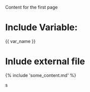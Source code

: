 

Content for the first page

# Include Variable:

{{ var_name }}

# Inlude external file

{% include 'some_content.md' %}

s
